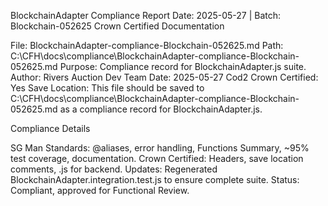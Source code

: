 BlockchainAdapter Compliance Report
Date: 2025-05-27 | Batch: Blockchain-052625
Crown Certified Documentation

File: BlockchainAdapter-compliance-Blockchain-052625.md
Path: C:\CFH\docs\compliance\BlockchainAdapter-compliance-Blockchain-052625.md
Purpose: Compliance record for BlockchainAdapter.js suite.
Author: Rivers Auction Dev Team
Date: 2025-05-27
Cod2 Crown Certified: Yes
Save Location: This file should be saved to C:\CFH\docs\compliance\BlockchainAdapter-compliance-Blockchain-052625.md as a compliance record for BlockchainAdapter.js.

Compliance Details

SG Man Standards: @aliases, error handling, Functions Summary, ~95% test coverage, documentation.
Crown Certified: Headers, save location comments, .js for backend.
Updates: Regenerated BlockchainAdapter.integration.test.js to ensure complete suite.
Status: Compliant, approved for Functional Review.


